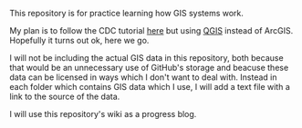 This repository is for practice learning how GIS systems work.

My plan is to follow the CDC tutorial [here](https://www.cdc.gov/dhdsp/maps/gisx/training/index.html) but using [QGIS](https://www.qgis.org/en/site/) instead of ArcGIS. Hopefully it turns out ok, here we go.

I will not be including the actual GIS data in this repository, both because that would be an unnecessary use of GitHub's storage and beacuse these data can be licensed in ways which I don't want to deal with. Instead in each folder which contains GIS data which I use, I will add a text file with a link to the source of the data.

I will use this repository's wiki as a progress blog.
